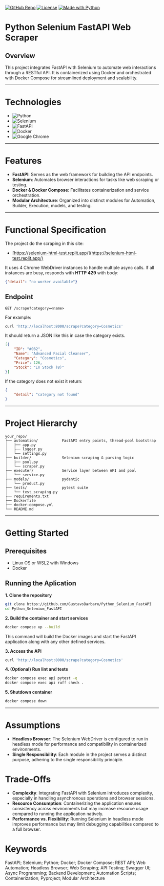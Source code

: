 [![GitHub Repo](https://img.shields.io/badge/GustavoBarbaro-Python__Selenium__FastAPI-blue?style=flat&logo=github)](https://github.com/GustavoBarbaro/Python_Selenium_FastAPI) [![License](https://img.shields.io/badge/License-MIT-yellow)](#license) [![Made with Python](https://img.shields.io/badge/Python-=3.12.3-blue?logo=python&logoColor=white)](https://python.org "Go to Python homepage")

# Python Selenium FastAPI Web Scraper

## Overview

This project integrates FastAPI with Selenium to automate web interactions through a RESTful API. It is containerized using Docker and orchestrated with Docker Compose for streamlined deployment and scalability.


---

# Technologies

* ![Python](https://img.shields.io/badge/Python-FFD43B?style=for-the-badge&logo=python&logoColor=blue)
* ![Selenium](https://img.shields.io/badge/Selenium-43B02A?style=for-the-badge&logo=Selenium&logoColor=white)
* ![FastAPI](https://img.shields.io/badge/fastapi-109989?style=for-the-badge&logo=FASTAPI&logoColor=white)
* ![Docker](https://img.shields.io/badge/Docker-2CA5E0?style=for-the-badge&logo=docker&logoColor=white)
* ![Google Chrome](	https://img.shields.io/badge/Google_chrome-4285F4?style=for-the-badge&logo=Google-chrome&logoColor=white)

---

# Features

* **FastAPI**: Serves as the web framework for building the API endpoints.
* **Selenium**: Automates browser interactions for tasks like web scraping or testing.
* **Docker & Docker Compose**: Facilitates containerization and service orchestration.
* **Modular Architecture**: Organized into distinct modules for Automation, Builder, Execution, models, and testing.


---

# Functional Specification

The project do the scraping in this site:

* [https://selenium-html-test.replit.app/](https://selenium-html-test.replit.app/)

It uses 4 Chrome WebDriver instances to handle multiple async calls. If all instances are busy, responds with **HTTP 429** with body:

```json
{"detail": "no worker available"}
```

## Endpoint

```
GET /scrape?category=<name>
```

For example:

```bash
curl 'http://localhost:8000/scrape?category=Cosmetics'
```

It should return a JSON like this in case the category exists.

```json
[{
    "ID": "#032",
    "Name": "Advanced Facial Cleanser",
    "Category": "Cosmetics",
    "Price": 126,
    "Stock": "In Stock (8)"
}]
```

If the category does not exist it return:

```json
{
	"detail": "category not found"
}
```

---

# Project Hierarchy

```
your_repo/
├── automation/           FastAPI entry points, thread-pool bootstrap
│   ├── app.py
│   ├── logger.py
│   └── settings.py
├── builder/              Selenium scraping & parsing logic
│   ├── pool.py
│   └── scraper.py
├── executer/             Service layer between API and pool
│   └── service.py
├── models/               pydantic
│   └── product.py
├── tests/                pytest suite
│   └── test_scraping.py
├── requirements.txt
├── Dockerfile
├── docker-compose.yml
└── README.md
```


---


# Getting Started

## Prerequisites

* Linux OS or WSL2 with Windows
* Docker

## Running the Aplication

**1. Clone the repository**

```bash
git clone https://github.com/GustavoBarbaro/Python_Selenium_FastAPI
cd Python_Selenium_FastAPI
```

**2. Build the container and start services**

```bash
docker compose up --build
```

This command will build the Docker images and start the FastAPI application along with any other defined services.


**3. Access the API**

```bash
curl 'http://localhost:8000/scrape?category=Cosmetics'
```

**4. (Optional) Run lint and tests**

```bash
docker compose exec api pytest -q
docker compose exec api ruff check .
```

**5. Shutdown container**

```bash
docker compose down
```

---

# Assumptions

* **Headless Browser**: The Selenium WebDriver is configured to run in headless mode for performance and compatibility in containerized environments.
* **Single Responsibility**: Each module in the project serves a distinct purpose, adhering to the single responsibility principle.

# Trade-Offs

* **Complexity**: Integrating FastAPI with Selenium introduces complexity, especially in handling asynchronous operations and browser sessions.
* **Resource Consumption**: Containerizing the application ensures consistency across environments but may increase resource usage compared to running the application natively.
* **Performance vs. Flexibility**: Running Selenium in headless mode improves performance but may limit debugging capabilities compared to a full browser.


# Keywords

FastAPI; Selenium; Python; Docker; Docker Compose; REST API; Web Automation; Headless Browser; Web Scraping; API Testing; Swagger UI; Async Programming; Backend Development; Automation Scripts; Containerization; Pyproject; Modular Architecture
